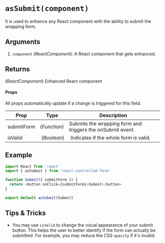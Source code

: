 # `asSubmit(component)`

It is used to enhance any React component with the ability to submit the wrapping form.

## Arguments
1. `component` (*ReactComponent*): A React component that gets enhanced.

## Returns
(*ReactComponent*) Enhanced React component

#### Props
All props automatically update if a change is triggered for this field.

| Prop | Type | Description |
| --- | --- | --- |
| submitForm | (*Function*) | Submits the wrapping form and triggers the onSubmit event. |
| isValid | (*Boolean*) | Indicates if the whole form is valid. |

## Example
```javascript
import React from 'react'
import { asSubmit } from 'react-controlled-form'

function Submit({ submitForm }) {
  return <button onClick={submitForm}>Submit</button>
}

export default asSubmit(Submit)
```

## Tips & Tricks

* You may use `isValid` to change the visual appearance of your submit button. This helps the user to better identify if the form can actually be submitted. For example, you may reduce the CSS `opacity` if it's invalid.
